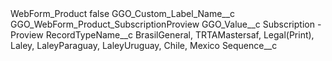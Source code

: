 <?xml version="1.0" encoding="UTF-8"?>
<CustomMetadata xmlns="http://soap.sforce.com/2006/04/metadata" xmlns:xsi="http://www.w3.org/2001/XMLSchema-instance" xmlns:xsd="http://www.w3.org/2001/XMLSchema">
    <label>WebForm_Product</label>
    <protected>false</protected>
    <values>
        <field>GGO_Custom_Label_Name__c</field>
        <value xsi:type="xsd:string">GGO_WebForm_Product_SubscriptionProview</value>
    </values>
    <values>
        <field>GGO_Value__c</field>
        <value xsi:type="xsd:string">Subscription - Proview</value>
    </values>
    <values>
        <field>RecordTypeName__c</field>
        <value xsi:type="xsd:string">BrasilGeneral, TRTAMastersaf, Legal(Print), Laley, LaleyParaguay, LaleyUruguay, Chile, Mexico</value>
    </values>
    <values>
        <field>Sequence__c</field>
        <value xsi:nil="true"/>
    </values>
</CustomMetadata>
